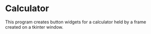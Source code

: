 # Calculator
This program creates button widgets for a calculator held by a frame created on a tkinter window.
